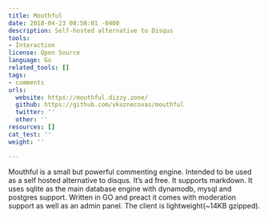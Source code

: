 ```yaml
---
title: Mouthful
date: 2018-04-23 08:58:01 -0400
description: Self-hosted alternative to Disqus
tools:
- Interaction
license: Open Source
language: Go
related_tools: []
tags:
- comments
urls:
  website: https://mouthful.dizzy.zone/
  github: https://github.com/vkuznecovas/mouthful
  twitter: ''
  other: ''
resources: []
cat_test: ''
weight: ''

---
```

Mouthful is a small but powerful commenting engine. Intended to be used as a self hosted alternative to disqus. It’s ad free. It supports markdown. It uses sqlite as the main database engine with dynamodb, mysql and postgres support. Written in GO and preact it comes with moderation support as well as an admin panel. The client is lightweight(\~14KB gzipped).